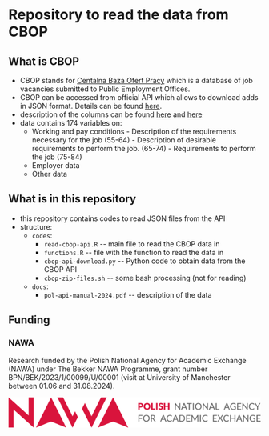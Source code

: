 # Repository to read the data from CBOP

## What is CBOP

-   CBOP stands for [Centalna Baza Ofert Pracy](https://oferty.praca.gov.pl/portal/index.cbop) which is a database of job vacancies submitted to Public Employment Offices.
-   CBOP can be accessed from official API which allows to download adds in JSON format. Details can be found [here](https://oferty.praca.gov.pl/portal/index.cbop#/dlaInt).
-   description of the columns can be found [here](https://oferty.praca.gov.pl/portal/instrukcja_pobierania_wydarzen_z_cbop.pdf) and [here](docs/pol-api-manual-2024.pdf)
-   data contains 174 variables on:
    -   Working and pay conditions
            - Description of the requirements necessary for the job (55-64)
            - Description of desirable requirements to perform the job. (65-74)
            - Requirements to perform the job (75-84)
    -   Employer data
    -   Other data

## What is in this repository

-   this repository contains codes to read JSON files from the API
-  structure:
    + `codes`:
        + `read-cbop-api.R` -- main file to read the CBOP data in
        + `functions.R` -- file with the function to read the data in
        + `cbop-api-download.py` -- Python code to obtain data from the CBOP API
        + `cbop-zip-files.sh` -- some bash processing (not for reading)
    + `docs`: 
        + `pol-api-manual-2024.pdf` -- description of the data

## Funding

### NAWA
Research funded by the Polish National Agency for Academic Exchange (NAWA) under The Bekker NAWA Programme, grant number BPN/BEK/2023/1/00099/U/00001 (visit at University of Manchester between 01.06 and 31.08.2024).

[![](https://raw.githubusercontent.com/OJALAB/CBOP-datasets/main/docs/logo-nawa.png)](https://nawa.gov.pl/en/)
